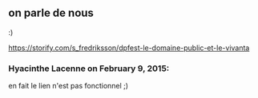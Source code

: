 ## on parle de nous



:)  
  
<https://storify.com/s_fredriksson/dpfest-le-domaine-public-et-le-vivanta>



### **Hyacinthe Lacenne** on February 9, 2015:



en fait le lien n'est pas fonctionnel ;)



